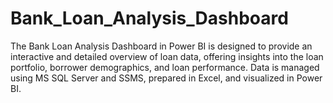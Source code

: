 # Bank_Loan_Analysis_Dashboard
The Bank Loan Analysis Dashboard in Power BI is designed to provide an interactive and detailed overview of loan data, offering insights into the loan portfolio, borrower demographics, and loan performance. Data is managed using MS SQL Server and SSMS, prepared in Excel, and visualized in Power BI.
